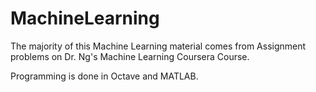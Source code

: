 # MachineLearning

The majority of this Machine Learning material comes from Assignment problems on Dr. Ng's Machine Learning Coursera Course.

Programming is done in Octave and MATLAB.
